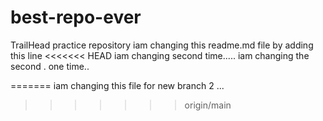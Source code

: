 # best-repo-ever
TrailHead practice repository
iam changing this readme.md file by adding this line
<<<<<<< HEAD
iam changing second time.....
iam changing the second . one time..

=======
iam changing this file for new branch 2 ...
>>>>>>> origin/main

